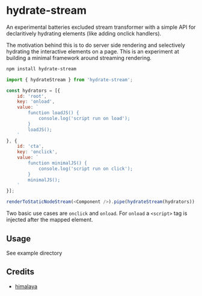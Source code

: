 # hydrate-stream

An experimental batteries excluded stream transformer with a simple API for declaritively hydrating elements (like adding onclick handlers). 

The motivation behind this is to do server side rendering and selectively hydrating the interactive elements on a page. This is an experiment at building a minimal framework around streaming rendering.

```sh
npm install hydrate-stream
```

```js
import { hydrateStream } from 'hydrate-stream';

const hydrators = [{
    id: 'root',
    key: 'onload',
    value: `
        function loadJS() {
            console.log('script run on load');
        } 
        loadJS();
    `
}, {
    id: 'cta',
    key: 'onclick',
    value: `
        function minimalJS() {
            console.log('script run on click');
        }
        minimalJS();
    `
}];

renderToStaticNodeStream(<Component />).pipe(hydrateStream(hydrators))
```

Two basic use cases are `onclick` and `onload`. For `onload` a `<script>` tag is injected after the mapped element.

## Usage

See example directory

## Credits

* [himalaya](https://www.npmjs.com/package/himalaya)